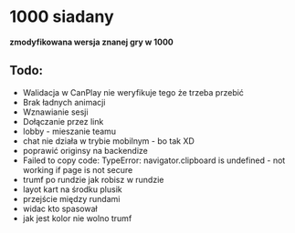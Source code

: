 # 1000 siadany
**zmodyfikowana wersja znanej gry w 1000**

## Todo: 
* Walidacja w CanPlay nie weryfikuje tego że trzeba przebić
* Brak ładnych animacji
* Wznawianie sesji
* Dołączanie przez link
* lobby - mieszanie teamu
* chat nie działa w trybie mobilnym - bo tak XD
* poprawić originsy na backendize
* Failed to copy code: TypeError: navigator.clipboard is undefined - not working if page is not secure
* trumf po rundzie jak robisz w rundzie 
* layot kart na środku plusik
* przejście między rundami
* widac kto spasował
* jak jest kolor nie wolno trumf